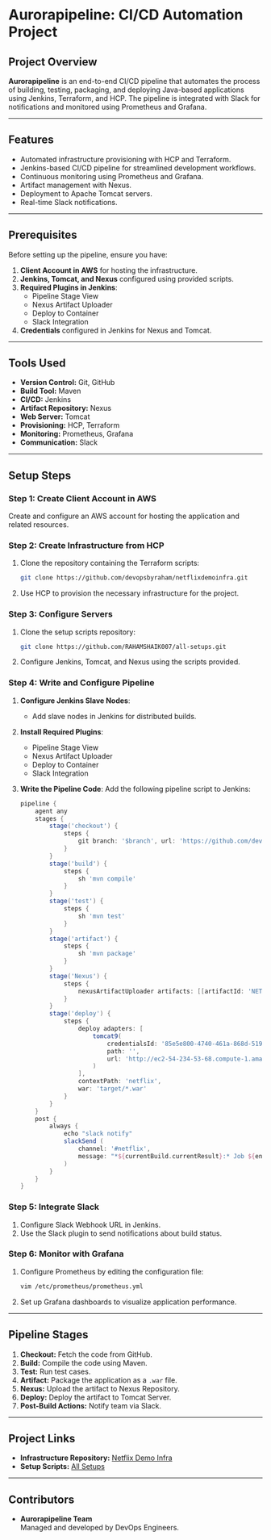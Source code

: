 # Aurorapipeline: CI/CD Automation Project

## Project Overview
**Aurorapipeline** is an end-to-end CI/CD pipeline that automates the process of building, testing, packaging, and deploying Java-based applications using Jenkins, Terraform, and HCP. The pipeline is integrated with Slack for notifications and monitored using Prometheus and Grafana.

---

## Features
- Automated infrastructure provisioning with HCP and Terraform.
- Jenkins-based CI/CD pipeline for streamlined development workflows.
- Continuous monitoring using Prometheus and Grafana.
- Artifact management with Nexus.
- Deployment to Apache Tomcat servers.
- Real-time Slack notifications.

---

## Prerequisites
Before setting up the pipeline, ensure you have:
1. **Client Account in AWS** for hosting the infrastructure.
2. **Jenkins, Tomcat, and Nexus** configured using provided scripts.
3. **Required Plugins in Jenkins**: 
   - Pipeline Stage View
   - Nexus Artifact Uploader
   - Deploy to Container
   - Slack Integration
4. **Credentials** configured in Jenkins for Nexus and Tomcat.

---

## Tools Used
- **Version Control:** Git, GitHub
- **Build Tool:** Maven
- **CI/CD:** Jenkins
- **Artifact Repository:** Nexus
- **Web Server:** Tomcat
- **Provisioning:** HCP, Terraform
- **Monitoring:** Prometheus, Grafana
- **Communication:** Slack

---

## Setup Steps

### Step 1: Create Client Account in AWS
Create and configure an AWS account for hosting the application and related resources.

### Step 2: Create Infrastructure from HCP
1. Clone the repository containing the Terraform scripts:
   ```bash
   git clone https://github.com/devopsbyraham/netflixdemoinfra.git
   ```
2. Use HCP to provision the necessary infrastructure for the project.

### Step 3: Configure Servers
1. Clone the setup scripts repository:
   ```bash
   git clone https://github.com/RAHAMSHAIK007/all-setups.git
   ```
2. Configure Jenkins, Tomcat, and Nexus using the scripts provided.

### Step 4: Write and Configure Pipeline
1. **Configure Jenkins Slave Nodes**:
   - Add slave nodes in Jenkins for distributed builds.
2. **Install Required Plugins**:
   - Pipeline Stage View
   - Nexus Artifact Uploader
   - Deploy to Container
   - Slack Integration
3. **Write the Pipeline Code**:
   Add the following pipeline script to Jenkins:

   ```groovy
   pipeline {
       agent any
       stages {
           stage('checkout') {
               steps {
                   git branch: '$branch', url: 'https://github.com/devopsbyraham/jenkins-java-project.git'
               }
           }
           stage('build') {
               steps {
                   sh 'mvn compile'
               }
           }
           stage('test') {
               steps {
                   sh 'mvn test'
               }
           }
           stage('artifact') {
               steps {
                   sh 'mvn package'
               }
           }
           stage('Nexus') {
               steps {
                   nexusArtifactUploader artifacts: [[artifactId: 'NETFLIX', classifier: '', file: 'target/NETFLIX-1.2.2.war', type: '.war']], credentialsId: '35cc5458-5e5a-4992-8e90-394d9a3c9ab1', groupId: 'in.RAHAM', nexusUrl: 'ec2-3-80-145-80.compute-1.amazonaws.com:8081', nexusVersion: 'nexus3', protocol: 'http', repository: 'abcd', version: '1.2.2'
               }
           }
           stage('deploy') {
               steps {
                   deploy adapters: [
                       tomcat9(
                           credentialsId: '85e5e800-4740-461a-868d-519b51fa90ed',
                           path: '',
                           url: 'http://ec2-54-234-53-68.compute-1.amazonaws.com:8080/'
                       )
                   ],
                   contextPath: 'netflix',
                   war: 'target/*.war'
               }
           }
       }
       post {
           always {
               echo "slack notify"
               slackSend (
                   channel: '#netflix',
                   message: "*${currentBuild.currentResult}:* Job ${env.JOB_NAME} \n build ${env.BUILD_NUMBER} \n More info at: ${env.BUILD_URL}"
               )
           }
       }
   }
   ```

### Step 5: Integrate Slack
1. Configure Slack Webhook URL in Jenkins.
2. Use the Slack plugin to send notifications about build status.

### Step 6: Monitor with Grafana
1. Configure Prometheus by editing the configuration file:
   ```bash
   vim /etc/prometheus/prometheus.yml
   ```
2. Set up Grafana dashboards to visualize application performance.

---

## Pipeline Stages
1. **Checkout:** Fetch the code from GitHub.
2. **Build:** Compile the code using Maven.
3. **Test:** Run test cases.
4. **Artifact:** Package the application as a `.war` file.
5. **Nexus:** Upload the artifact to Nexus Repository.
6. **Deploy:** Deploy the artifact to Tomcat Server.
7. **Post-Build Actions:** Notify team via Slack.

---

## Project Links
- **Infrastructure Repository:** [Netflix Demo Infra](https://github.com/devopsbyraham/netflixdemoinfra.git)
- **Setup Scripts:** [All Setups](https://github.com/RAHAMSHAIK007/all-setups.git)

---

## Contributors
- **Aurorapipeline Team**  
   Managed and developed by DevOps Engineers.
